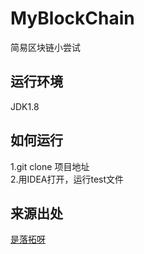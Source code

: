 # MyBlockChain
简易区块链小尝试

## 运行环境
 JDK1.8

## 如何运行
 1.git clone 项目地址  
 2.用IDEA打开，运行test文件
 
## 来源出处
[是落拓呀](https://www.bilibili.com/video/av78391502)
